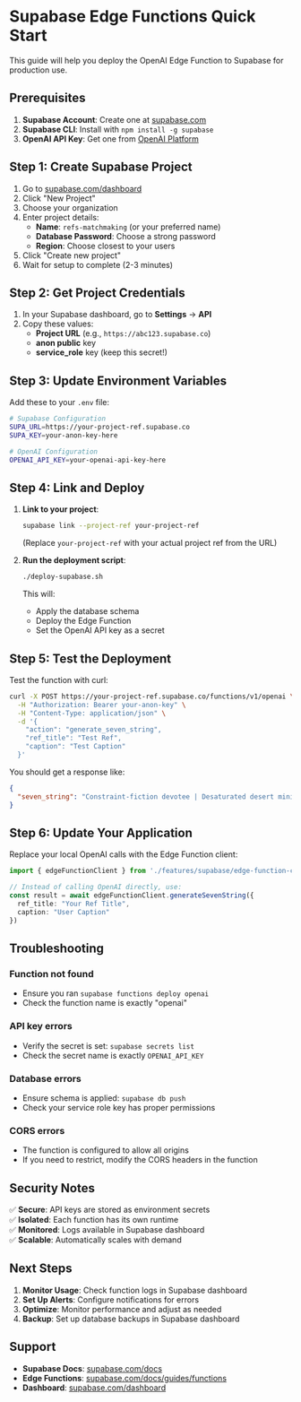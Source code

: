 # Supabase Edge Functions Quick Start

This guide will help you deploy the OpenAI Edge Function to Supabase for production use.

## Prerequisites

1. **Supabase Account**: Create one at [supabase.com](https://supabase.com)
2. **Supabase CLI**: Install with `npm install -g supabase`
3. **OpenAI API Key**: Get one from [OpenAI Platform](https://platform.openai.com/api-keys)

## Step 1: Create Supabase Project

1. Go to [supabase.com/dashboard](https://supabase.com/dashboard)
2. Click "New Project"
3. Choose your organization
4. Enter project details:
   - **Name**: `refs-matchmaking` (or your preferred name)
   - **Database Password**: Choose a strong password
   - **Region**: Choose closest to your users
5. Click "Create new project"
6. Wait for setup to complete (2-3 minutes)

## Step 2: Get Project Credentials

1. In your Supabase dashboard, go to **Settings** → **API**
2. Copy these values:
   - **Project URL** (e.g., `https://abc123.supabase.co`)
   - **anon public** key
   - **service_role** key (keep this secret!)

## Step 3: Update Environment Variables

Add these to your `.env` file:

```bash
# Supabase Configuration
SUPA_URL=https://your-project-ref.supabase.co
SUPA_KEY=your-anon-key-here

# OpenAI Configuration
OPENAI_API_KEY=your-openai-api-key-here
```

## Step 4: Link and Deploy

1. **Link to your project**:
   ```bash
   supabase link --project-ref your-project-ref
   ```
   (Replace `your-project-ref` with your actual project ref from the URL)

2. **Run the deployment script**:
   ```bash
   ./deploy-supabase.sh
   ```

   This will:
   - Apply the database schema
   - Deploy the Edge Function
   - Set the OpenAI API key as a secret

## Step 5: Test the Deployment

Test the function with curl:

```bash
curl -X POST https://your-project-ref.supabase.co/functions/v1/openai \
  -H "Authorization: Bearer your-anon-key" \
  -H "Content-Type: application/json" \
  -d '{
    "action": "generate_seven_string",
    "ref_title": "Test Ref",
    "caption": "Test Caption"
  }'
```

You should get a response like:
```json
{
  "seven_string": "Constraint-fiction devotee | Desaturated desert minimalism | Sketches street portraits | Ask about Oulipo | Rules as creative fuel | Thrives in micro-salons | Loves playful debate"
}
```

## Step 6: Update Your Application

Replace your local OpenAI calls with the Edge Function client:

```typescript
import { edgeFunctionClient } from './features/supabase/edge-function-client'

// Instead of calling OpenAI directly, use:
const result = await edgeFunctionClient.generateSevenString({
  ref_title: "Your Ref Title",
  caption: "User Caption"
})
```

## Troubleshooting

### Function not found
- Ensure you ran `supabase functions deploy openai`
- Check the function name is exactly "openai"

### API key errors
- Verify the secret is set: `supabase secrets list`
- Check the secret name is exactly `OPENAI_API_KEY`

### Database errors
- Ensure schema is applied: `supabase db push`
- Check your service role key has proper permissions

### CORS errors
- The function is configured to allow all origins
- If you need to restrict, modify the CORS headers in the function

## Security Notes

✅ **Secure**: API keys are stored as environment secrets  
✅ **Isolated**: Each function has its own runtime  
✅ **Monitored**: Logs available in Supabase dashboard  
✅ **Scalable**: Automatically scales with demand  

## Next Steps

1. **Monitor Usage**: Check function logs in Supabase dashboard
2. **Set Up Alerts**: Configure notifications for errors
3. **Optimize**: Monitor performance and adjust as needed
4. **Backup**: Set up database backups in Supabase dashboard

## Support

- **Supabase Docs**: [supabase.com/docs](https://supabase.com/docs)
- **Edge Functions**: [supabase.com/docs/guides/functions](https://supabase.com/docs/guides/functions)
- **Dashboard**: [supabase.com/dashboard](https://supabase.com/dashboard) 